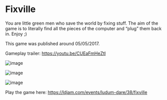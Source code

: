 # Fixville
You are little green men who save the world by fixing stuff. The aim of the game is to literally find all the pieces of the computer and “plug” them back in. Enjoy ;)

This game was published around 05/05/2017.

Gameplay trailer: https://youtu.be/CUEaFmHeZtI

![image](https://user-images.githubusercontent.com/23738870/109398020-07bbb580-7932-11eb-8f71-191adbb9fac5.png)

![image](https://user-images.githubusercontent.com/23738870/109398025-0be7d300-7932-11eb-8a59-a111c26315d8.png)

![image](https://user-images.githubusercontent.com/23738870/109398027-1013f080-7932-11eb-8871-31a6543726d9.png)

Play the game here: https://ldjam.com/events/ludum-dare/38/fixville
